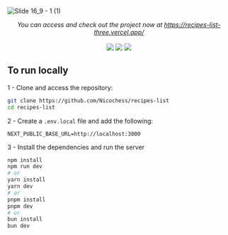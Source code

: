 ![Slide 16_9 - 1 (1)](https://github.com/user-attachments/assets/d273e752-4337-4227-ae30-2e9245c909b8)


<div align="center">
  <em>You can access and check out the project now at <a href="https://recipes-list-three.vercel.app/" target="_blank">https://recipes-list-three.vercel.app/</a></em>
</div>
<br />
<div align="center">
  <img src="https://img.shields.io/badge/next%20js-000000?style=for-the-badge&logo=nextdotjs&logoColor=white" />
  <img src="https://img.shields.io/badge/styled--components-DB7093?style=for-the-badge&logo=styled-components&logoColor=white" />
  <img src="https://img.shields.io/badge/TypeScript-007ACC?style=for-the-badge&logo=typescript&logoColor=white" />
</div>

## To run locally

1 - Clone and access the repository:
```bash
git clone https://github.com/Nicochess/recipes-list
cd recipes-list
```

2 - Create a `.env.local` file and add the following:
```
NEXT_PUBLIC_BASE_URL=http://localhost:3000
```

3 - Install the dependencies and run the server
```bash
npm install
npm run dev
# or
yarn install
yarn dev
# or
pnpm install
pnpm dev
# or
bun install
bun dev
```
